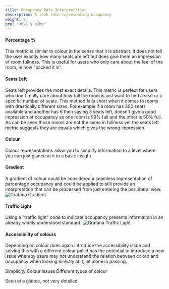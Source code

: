 ```yaml
---
title: Occupancy Data Interpretation
description: A look into representing occupancy
weight: 9
pre: "<b>1.9 </b>"
---
```

#### Percentage %

This metric is similar to colour in the sense that it is abstract. It does not tell the user exactly how many seats are left but does give them an impression of room fullness. This is useful for users who only care about the feel of the room, ie how "packed it is".


#### Seats Left

Seats left provides the most exact details. This metric is perfect for users who don't really care about how full the room is just want to find a seat or a specific number of seats. This method falls short when it comes to rooms with drastically different sizes. For example if a room has 300 seats available and another has 6 then saying 3 seats left, doesn't give a good impression of occupancy as one room is 99% full and the other is 50% full. As can be seen those rooms are not the same in fullness yet the seats left metric suggests they are equals which gives the wrong impression.

#### Colour

Colour representations allow you to simplify information to a level where you can just glance at it to a basic insight.

#### Gradient

A gradient of colour could be considered a seamless representation of percentage occupancy and could be applied to still provide an interpretation that can be processed from just entering the peripheral view.
![Grafana Gradient](https://grafana.com/static/assets/img/blog/bargauge/gradient.jpg)

#### Traffic Light

Using a "traffic light" code to indicate occupancy presents information in an already widely understood standard.
![Grafana Traffic Light](https://grafana.com/static/img/docs/v45/singlestat-color-options.png)

#### Accessibility of colours

Depending on colour does again introduce the accessibility issue and solving this with a different colour pallet has the potential to introduce a new issue whereby users may not understand the relation between colour and occupancy when looking directly at it, let alone in passing.

Simplicity
Colour issues
Different types of colour

Seen at a glance, not very detailed
